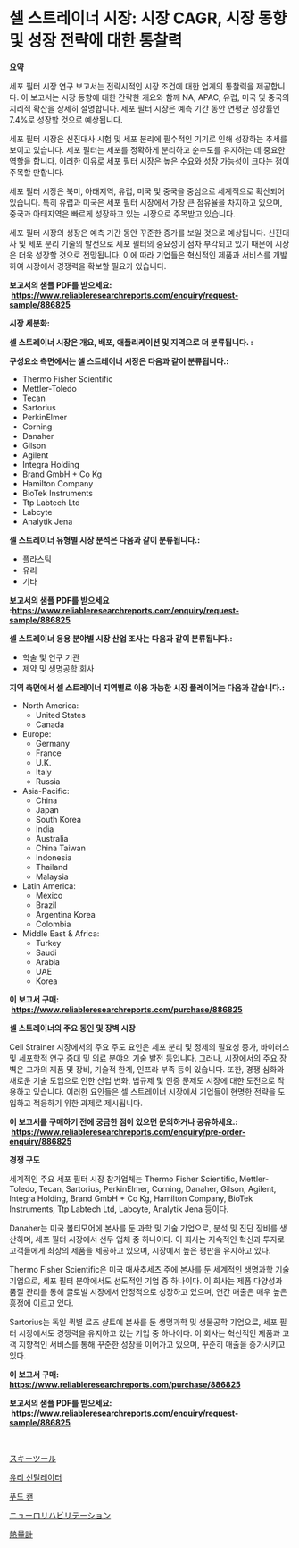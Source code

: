 <p><h1>셀 스트레이너 시장: 시장 CAGR, 시장 동향 및 성장 전략에 대한 통찰력</h1></p><p><strong>요약</strong></p>
<p><p>세포 필터 시장 연구 보고서는 전략시적인 시장 조건에 대한 업계의 통찰력을 제공합니다. 이 보고서는 시장 동향에 대한 간략한 개요와 함께 NA, APAC, 유럽, 미국 및 중국의 지리적 확산을 상세히 설명합니다. 세포 필터 시장은 예측 기간 동안 연평균 성장률인 7.4%로 성장할 것으로 예상됩니다.</p><p>세포 필터 시장은 신진대사 시험 및 세포 분리에 필수적인 기기로 인해 성장하는 추세를 보이고 있습니다. 세포 필터는 세포를 정확하게 분리하고 순수도를 유지하는 데 중요한 역할을 합니다. 이러한 이유로 세포 필터 시장은 높은 수요와 성장 가능성이 크다는 점이 주목할 만합니다.</p><p>세포 필터 시장은 북미, 아태지역, 유럽, 미국 및 중국을 중심으로 세계적으로 확산되어 있습니다. 특히 유럽과 미국은 세포 필터 시장에서 가장 큰 점유율을 차지하고 있으며, 중국과 아태지역은 빠르게 성장하고 있는 시장으로 주목받고 있습니다.</p><p>세포 필터 시장의 성장은 예측 기간 동안 꾸준한 증가를 보일 것으로 예상됩니다. 신진대사 및 세포 분리 기술의 발전으로 세포 필터의 중요성이 점차 부각되고 있기 때문에 시장은 더욱 성장할 것으로 전망됩니다. 이에 따라 기업들은 혁신적인 제품과 서비스를 개발하여 시장에서 경쟁력을 확보할 필요가 있습니다.</p></p>
<p><strong>보고서의 샘플 PDF를 받으세요: &nbsp;<a href="https://www.reliableresearchreports.com/enquiry/request-sample/886825">https://www.reliableresearchreports.com/enquiry/request-sample/886825</a></strong></p>
<p><strong>시장 세분화:</strong></p>
<p><strong> 셀 스트레이너 시장은 개요, 배포, 애플리케이션 및 지역으로 더 분류됩니다. :</strong></p>
<p><strong>구성요소 측면에서는 셀 스트레이너 시장은 다음과 같이 분류됩니다.:</strong></p>
<p><ul><li>Thermo Fisher Scientific</li><li>Mettler-Toledo</li><li>Tecan</li><li>Sartorius</li><li>PerkinElmer</li><li>Corning</li><li>Danaher</li><li>Gilson</li><li>Agilent</li><li>Integra Holding</li><li>Brand GmbH + Co Kg</li><li>Hamilton Company</li><li>BioTek Instruments</li><li>Ttp Labtech Ltd</li><li>Labcyte</li><li>Analytik Jena</li></ul></p>
<p><strong> 셀 스트레이너 유형별 시장 분석은 다음과 같이 분류됩니다.:</strong></p>
<p><ul><li>플라스틱</li><li>유리</li><li>기타</li></ul></p>
<p><strong>보고서의 샘플 PDF를 받으세요 :<a href="https://www.reliableresearchreports.com/enquiry/request-sample/886825">https://www.reliableresearchreports.com/enquiry/request-sample/886825</a></strong></p>
<p><strong> 셀 스트레이너 응용 분야별 시장 산업 조사는 다음과 같이 분류됩니다.:</strong></p>
<p><ul><li>학술 및 연구 기관</li><li>제약 및 생명공학 회사</li></ul></p>
<p><strong>지역 측면에서 셀 스트레이너 지역별로 이용 가능한 시장 플레이어는 다음과 같습니다.:</strong></p>
<p><ul>
    <li>
        North America:
        <ul>
            <li>United States</li>
            <li>Canada</li>
        </ul>
    </li>
    <li>
        Europe:
        <ul>
            <li>Germany</li>
            <li>France</li>
            <li>U.K.</li>
            <li>Italy</li>
            <li>Russia</li>
        </ul>
    </li>
    <li>
        Asia-Pacific:
        <ul>
            <li>China</li>
            <li>Japan</li>
            <li>South Korea</li>
            <li>India</li>
            <li>Australia</li>
            <li>China Taiwan</li>
            <li>Indonesia</li>
            <li>Thailand</li>
            <li>Malaysia</li>
        </ul>
    </li>
    <li>
        Latin America:
        <ul>
            <li>Mexico</li>
            <li>Brazil</li>
            <li>Argentina Korea</li>
            <li>Colombia</li>
        </ul>
    </li>
    <li>
        Middle East & Africa:
        <ul>
            <li>Turkey</li>
            <li>Saudi</li>
            <li>Arabia</li>
            <li>UAE</li>
            <li>Korea</li>
        </ul>
    </li>
    </ul></p>
<p><strong>이 보고서 구매: &nbsp;<a href="https://www.reliableresearchreports.com/purchase/886825">https://www.reliableresearchreports.com/purchase/886825</a></strong></p>
<p><strong>셀 스트레이너의 주요 동인 및 장벽 시장</strong></p>
<p><p>Cell Strainer 시장에서의 주요 주도 요인은 세포 분리 및 정제의 필요성 증가, 바이러스 및 세포학적 연구 증대 및 의료 분야의 기술 발전 등입니다. 그러나, 시장에서의 주요 장벽은 고가의 제품 및 장비, 기술적 한계, 인프라 부족 등이 있습니다. 또한, 경쟁 심화와 새로운 기술 도입으로 인한 산업 변화, 법규제 및 인증 문제도 시장에 대한 도전으로 작용하고 있습니다. 이러한 요인들은 셀 스트레이너 시장에서 기업들이 현명한 전략을 도입하고 적응하기 위한 과제로 제시됩니다.</p></p>
<p><strong>이 보고서를 구매하기 전에 궁금한 점이 있으면 문의하거나 공유하세요.: &nbsp;<a href="https://www.reliableresearchreports.com/enquiry/pre-order-enquiry/886825">https://www.reliableresearchreports.com/enquiry/pre-order-enquiry/886825</a></strong></p>
<p><strong>경쟁 구도</strong></p>
<p><p>세계적인 주요 세포 필터 시장 참가업체는 Thermo Fisher Scientific, Mettler-Toledo, Tecan, Sartorius, PerkinElmer, Corning, Danaher, Gilson, Agilent, Integra Holding, Brand GmbH + Co Kg, Hamilton Company, BioTek Instruments, Ttp Labtech Ltd, Labcyte, Analytik Jena 등이다. </p><p>Danaher는 미국 볼티모어에 본사를 둔 과학 및 기술 기업으로, 분석 및 진단 장비를 생산하며, 세포 필터 시장에서 선두 업체 중 하나이다. 이 회사는 지속적인 혁신과 투자로 고객들에게 최상의 제품을 제공하고 있으며, 시장에서 높은 평판을 유지하고 있다.</p><p>Thermo Fisher Scientific은 미국 매사추세츠 주에 본사를 둔 세계적인 생명과학 기술 기업으로, 세포 필터 분야에서도 선도적인 기업 중 하나이다. 이 회사는 제품 다양성과 품질 관리를 통해 글로벌 시장에서 안정적으로 성장하고 있으며, 연간 매출은 매우 높은 흥정에 이르고 있다.</p><p>Sartorius는 독일 퀵별 료츠 샬트에 본사를 둔 생명과학 및 생물공학 기업으로, 세포 필터 시장에서도 경쟁력을 유지하고 있는 기업 중 하나이다. 이 회사는 혁신적인 제품과 고객 지향적인 서비스를 통해 꾸준한 성장을 이어가고 있으며, 꾸준히 매출을 증가시키고 있다.</p></p>
<p><strong>이 보고서 구매: &nbsp; <a href="https://www.reliableresearchreports.com/purchase/886825">https://www.reliableresearchreports.com/purchase/886825</a></strong></p>
<p><strong>보고서의 샘플 PDF를 받으세요: &nbsp;<a href="https://www.reliableresearchreports.com/enquiry/request-sample/886825">https://www.reliableresearchreports.com/enquiry/request-sample/886825</a></strong><strong></strong></p>
<p>&nbsp;</p>
<p><p><a href="https://medium.com/@janrona788520/%E3%82%B9%E3%82%AD%E3%83%BC%E7%94%A8%E5%85%B7%E5%B8%82%E5%A0%B4%E3%81%AF-2031%E5%B9%B4%E3%81%BE%E3%81%A7%E3%81%AE%E5%B8%82%E5%A0%B4%E3%82%B7%E3%82%A7%E3%82%A2-%E3%82%B5%E3%82%A4%E3%82%BA-%E3%81%8A%E3%82%88%E3%81%B3%E4%BA%88%E6%B8%AC%E3%82%92%E9%87%8D%E7%82%B9%E3%81%AB%E3%81%97%E3%81%A6%E3%81%84%E3%81%BE%E3%81%99-5608f86b2efd">スキーツール</a></p><p><a href="https://medium.com/@dallasrrellwg/%EC%9C%A0%EB%A6%AC-%EC%8A%A4%EC%8B%9C%ED%8B%B8%EB%A0%88%EC%9D%B4%ED%84%B0-%EC%8B%9C%EC%9E%A5-%EB%B6%84%EC%84%9D-cagr-%EC%8B%9C%EC%9E%A5-%EC%84%B8%EB%B6%84%ED%99%94-%EB%B0%8F-%EA%B8%80%EB%A1%9C%EB%B2%8C-%EC%82%B0%EC%97%85-%EA%B0%9C%EC%9A%94-7f387aaa1ae0">유리 신틸레이터</a></p><p><a href="https://medium.com/@corneliutrifa2022/%EC%8B%9D%ED%92%88-%EC%BA%94-%EC%8B%9C%EC%9E%A5-%EC%A0%84%EB%A7%9D-%EC%82%B0%EC%97%85-%EA%B0%9C%EC%9A%94-%EB%B0%8F-%EC%98%88%EC%B8%A1-2024%EB%85%84%EB%B6%80%ED%84%B0-2031%EB%85%84%EA%B9%8C%EC%A7%80-40d73ab10281">푸드 캔</a></p><p><a href="https://github.com/lily-u-genius/Market-Research-Report-List-1/blob/main/541571217518.md">ニューロリハビリテーション</a></p><p><a href="https://medium.com/@gregost89076vddcv/%E3%83%92%E3%83%BC%E3%83%88%E3%83%A1%E3%83%BC%E3%82%BF%E3%83%BC%E5%B8%82%E5%A0%B4%E3%81%AE%E8%A6%8F%E6%A8%A1%E3%81%A8%E5%B8%82%E5%A0%B4%E5%8B%95%E5%90%91-%E5%AE%8C%E5%85%A8%E3%81%AA%E6%A5%AD%E7%95%8C%E6%A6%82%E8%A6%81-2024%E5%B9%B4%E3%81%8B%E3%82%892031%E5%B9%B4%E3%81%BE%E3%81%A7-2043666abc7e">熱量計</a></p></p>